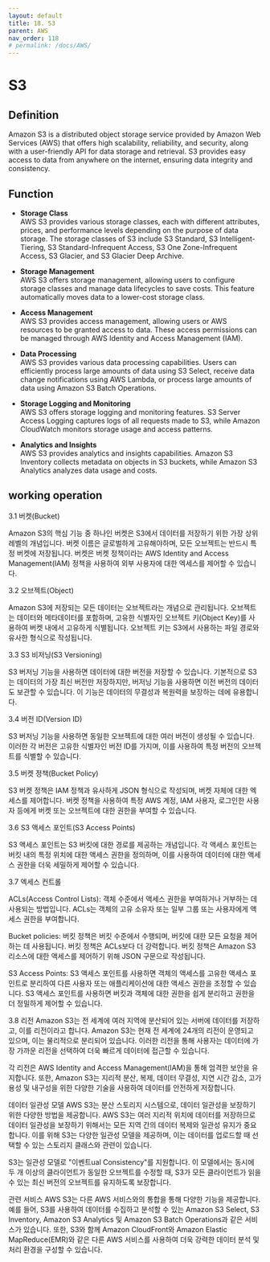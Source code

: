 ```yaml
---
layout: default
title: 18. S3
parent: AWS
nav_order: 118
# permalink: /docs/AWS/
---
```

# S3

## Definition  

Amazon S3 is a distributed object storage service provided by Amazon Web Services (AWS) that offers high scalability, reliability, and security, along with a user-friendly API for data storage and retrieval. S3 provides easy access to data from anywhere on the internet, ensuring data integrity and consistency.

## Function  

* **Storage Class**  
AWS S3 provides various storage classes, each with different attributes, prices, and performance levels depending on the purpose of data storage. The storage classes of S3 include S3 Standard, S3 Intelligent-Tiering, S3 Standard-Infrequent Access, S3 One Zone-Infrequent Access, S3 Glacier, and S3 Glacier Deep Archive.

* **Storage Management**  
AWS S3 offers storage management, allowing users to configure storage classes and manage data lifecycles to save costs. This feature automatically moves data to a lower-cost storage class.

* **Access Management**  
AWS S3 provides access management, allowing users or AWS resources to be granted access to data. These access permissions can be managed through AWS Identity and Access Management (IAM).

* **Data Processing**  
AWS S3 provides various data processing capabilities. Users can efficiently process large amounts of data using S3 Select, receive data change notifications using AWS Lambda, or process large amounts of data using Amazon S3 Batch Operations.

* **Storage Logging and Monitoring**  
AWS S3 offers storage logging and monitoring features. S3 Server Access Logging captures logs of all requests made to S3, while Amazon CloudWatch monitors storage usage and access patterns.

* **Analytics and Insights**  
AWS S3 provides analytics and insights capabilities. Amazon S3 Inventory collects metadata on objects in S3 buckets, while Amazon S3 Analytics analyzes data usage and costs.

## working operation

3.1 버켓(Bucket)

Amazon S3의 핵심 기능 중 하나인 버켓은 S3에서 데이터를 저장하기 위한 가장 상위 레벨의 개념입니다. 버켓 이름은 글로벌하게 고유해야하며, 모든 오브젝트는 반드시 특정 버켓에 저장됩니다. 버켓은 버켓 정책이라는 AWS Identity and Access Management(IAM) 정책을 사용하여 외부 사용자에 대한 엑세스를 제어할 수 있습니다.

3.2 오브젝트(Object)

Amazon S3에 저장되는 모든 데이터는 오브젝트라는 개념으로 관리됩니다. 오브젝트는 데이터와 메타데이터를 포함하며, 고유한 식별자인 오브젝트 키(Object Key)를 사용하여 버켓 내에서 고유하게 식별됩니다. 오브젝트 키는 S3에서 사용하는 파일 경로와 유사한 형식으로 작성됩니다.

3.3 S3 비저닝(S3 Versioning)

S3 버저닝 기능을 사용하면 데이터에 대한 버전을 저장할 수 있습니다. 기본적으로 S3는 데이터의 가장 최신 버전만 저장하지만, 버저닝 기능을 사용하면 이전 버전의 데이터도 보관할 수 있습니다. 이 기능은 데이터의 무결성과 복원력을 보장하는 데에 유용합니다.

3.4 버전 ID(Version ID)

S3 버저닝 기능을 사용하면 동일한 오브젝트에 대한 여러 버전이 생성될 수 있습니다. 이러한 각 버전은 고유한 식별자인 버전 ID를 가지며, 이를 사용하여 특정 버전의 오브젝트를 식별할 수 있습니다.

3.5 버켓 정책(Bucket Policy)

S3 버켓 정책은 IAM 정책과 유사하게 JSON 형식으로 작성되며, 버켓 자체에 대한 엑세스를 제어합니다. 버켓 정책을 사용하여 특정 AWS 계정, IAM 사용자, 로그인한 사용자 등에게 버켓 또는 오브젝트에 대한 권한을 부여할 수 있습니다.

3.6 S3 액세스 포인트(S3 Access Points)

S3 액세스 포인트는 S3 버킷에 대한 경로를 제공하는 개념입니다. 각 액세스 포인트는 버킷 내의 특정 위치에 대한 액세스 권한을 정의하며, 이를 사용하여 데이터에 대한 액세스 권한을 더욱 세밀하게 제어할 수 있습니다.

3.7 엑세스 컨트롤

ACLs(Access Control Lists): 객체 수준에서 액세스 권한을 부여하거나 거부하는 데 사용되는 방법입니다. ACLs는 객체의 고유 소유자 또는 일부 그룹 또는 사용자에게 액세스 권한을 부여합니다.

Bucket policies: 버킷 정책은 버킷 수준에서 수행되며, 버킷에 대한 모든 요청을 제어하는 데 사용됩니다. 버킷 정책은 ACLs보다 더 강력합니다. 버킷 정책은 Amazon S3 리소스에 대한 액세스를 제어하기 위해 JSON 구문으로 작성됩니다.

S3 Access Points: S3 액세스 포인트를 사용하면 객체의 액세스를 고유한 액세스 포인트로 분리하여 다른 사용자 또는 애플리케이션에 대한 액세스 권한을 조정할 수 있습니다. S3 액세스 포인트를 사용하면 버킷과 객체에 대한 권한을 쉽게 분리하고 권한을 더 정밀하게 제어할 수 있습니다.

3.8 리전
Amazon S3는 전 세계에 여러 지역에 분산되어 있는 서버에 데이터를 저장하고, 이를 리전이라고 합니다. Amazon S3는 현재 전 세계에 24개의 리전이 운영되고 있으며, 이는 물리적으로 분리되어 있습니다. 이러한 리전을 통해 사용자는 데이터에 가장 가까운 리전을 선택하여 더욱 빠르게 데이터에 접근할 수 있습니다.

각 리전은 AWS Identity and Access Management(IAM)을 통해 엄격한 보안을 유지합니다. 또한, Amazon S3는 지리적 분산, 복제, 데이터 무결성, 지연 시간 감소, 고가용성 및 내구성을 위한 다양한 기술을 사용하여 데이터를 안전하게 저장합니다.

데이터 일관성 모델
AWS S3는 분산 스토리지 시스템으로, 데이터 일관성을 보장하기 위한 다양한 방법을 제공합니다. AWS S3는 여러 지리적 위치에 데이터를 저장하므로 데이터 일관성을 보장하기 위해서는 모든 지역 간의 데이터 복제와 일관성 유지가 중요합니다. 이를 위해 S3는 다양한 일관성 모델을 제공하며, 이는 데이터를 업로드할 때 선택할 수 있는 스토리지 클래스와 관련이 있습니다.

S3는 일관성 모델로 "이벤트ual Consistency"를 지원합니다. 이 모델에서는 동시에 두 개 이상의 클라이언트가 동일한 오브젝트를 수정할 때, S3가 모든 클라이언트가 읽을 수 있는 최신 버전의 오브젝트를 유지하도록 보장합니다.

관련 서비스
AWS S3는 다른 AWS 서비스와의 통합을 통해 다양한 기능을 제공합니다. 예를 들어, S3를 사용하여 데이터를 수집하고 분석할 수 있는 Amazon S3 Select, S3 Inventory, Amazon S3 Analytics 및 Amazon S3 Batch Operations과 같은 서비스가 있습니다. 또한, S3와 함께 Amazon CloudFront와 Amazon Elastic MapReduce(EMR)와 같은 다른 AWS 서비스를 사용하여 더욱 강력한 데이터 분석 및 처리 환경을 구성할 수 있습니다.
